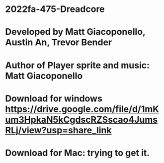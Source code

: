 # 2022fa-475-Dreadcore


# Developed by Matt Giacoponello, Austin An, Trevor Bender

# Author of Player sprite and music: Matt Giacoponello

# Download for windows https://drive.google.com/file/d/1mKum3HpkaN5kCgdscRZSscao4JumsRLj/view?usp=share_link
# Download for Mac: trying to get it. 
